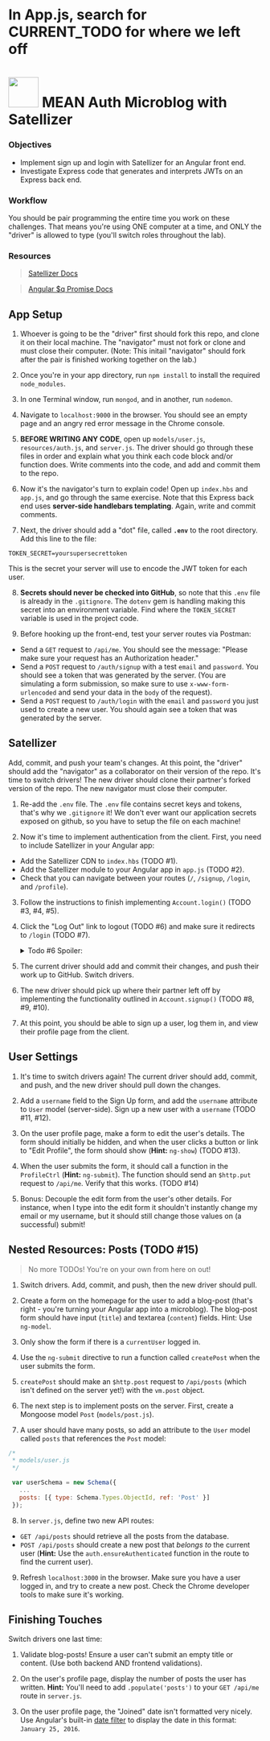 # In App.js, search for CURRENT_TODO for where we left off


# <img src="https://cloud.githubusercontent.com/assets/7833470/10899314/63829980-8188-11e5-8cdd-4ded5bcb6e36.png" height="60"> MEAN Auth Microblog with Satellizer

### Objectives 

* Implement sign up and login with Satellizer for an Angular front end.
* Investigate Express code that generates and interprets JWTs on an Express back end.


### Workflow

You should be pair programming the entire time you work on these challenges. That means you're using ONE computer at a time, and ONLY the "driver" is allowed to type (you'll switch roles throughout the lab).

### Resources

> <a href="https://github.com/sahat/satellizer#authloginuser-options" target="_blank">Satellizer Docs</a>

> <a href="https://docs.angularjs.org/api/ng/service/$q">Angular $q Promise Docs</a>

## App Setup

1. Whoever is going to be the "driver" first should fork this repo, and clone it  on their local machine. The "navigator" must not fork or clone and must close their computer. (Note: This initail "navigator" should fork after the pair is finished working together on the lab.)

2. Once you're in your app directory, run `npm install` to install the required `node_modules`.

3. In one Terminal window, run `mongod`, and in another, run `nodemon`.

4. Navigate to `localhost:9000` in the browser. You should see an empty page and an angry red error message in the Chrome console.

5. **BEFORE WRITING ANY CODE**, open up `models/user.js`, `resources/auth.js`, and `server.js`. The driver should go through these files in order and explain what you think each code block and/or function does.  Write comments into the code, and add and commit them to the repo.

6. Now it's the navigator's turn to explain code! Open up `index.hbs` and `app.js`, and go through the same exercise. Note that this Express back end uses **server-side handlebars templating**.  Again, write and commit comments. 

7. Next, the driver should add a "dot" file, called **`.env`** to the root directory. Add this line to the file:

  ```
  TOKEN_SECRET=yoursupersecrettoken
  ```

  This is the secret your server will use to encode the JWT token for each user. 
  
8. **Secrets should never be checked into GitHub**, so note that this `.env` file is already in the `.gitignore`.  The `dotenv` gem is handling making this secret into an environment variable.  Find where the `TOKEN_SECRET` variable is used in the project code.

9. Before hooking up the front-end, test your server routes via Postman:
  * Send a `GET` request to `/api/me`. You should see the message: "Please make sure your request has an Authorization header."
  * Send a `POST` request to `/auth/signup` with a test `email` and `password`. You should see a token that was generated by the server. (You are simulating a form submission, so make sure to use `x-www-form-urlencoded` and send your data in the `body` of the request).
  * Send a `POST` request to `/auth/login` with the `email` and `password` you just used to create a new user. You should again see a token that was generated by the server.

## Satellizer

Add, commit, and push your team's changes.  At this point, the "driver" should add the "navigator" as a collaborator on their version of the repo.  It's time to switch drivers! The new driver should clone their partner's forked version of the repo. The new navigator must close their computer.

1. Re-add the `.env` file. The `.env` file contains secret keys and tokens, that's why we `.gitignore` it! We don't ever want our application secrets exposed on github, so you have to setup the file on each machine!

2. Now it's time to implement authentication from the client. First, you need to include Satellizer in your Angular app:
  * Add the Satellizer CDN to `index.hbs` (TODO #1).
  * Add the Satellizer module to your Angular app in `app.js` (TODO #2).
  * Check that you can navigate between your routes (`/`, `/signup`, `/login`, and `/profile`).

3. Follow the instructions to finish implementing `Account.login()` (TODO #3, #4, #5).

4. Click the "Log Out" link to logout (TODO #6) and make sure it redirects to `/login` (TODO #7).
    
    <details><summary>Todo #6 Spoiler:</summary>
    ```js
    return (
        $auth
          .logout() // delete token https://github.com/sahat/satellizer#authlogout
          .then(function() {
            self.user = null;
          })
    )
    ```  
    </details>

5. The current driver should add and commit their changes, and push their work up to GitHub. Switch drivers.

6. The new driver should pick up where their partner left off by implementing the functionality outlined in `Account.signup()` (TODO #8, #9, #10).

7. At this point, you should be able to sign up a user, log them in, and view their profile page from the client.

## User Settings

1. It's time to switch drivers again! The current driver should add, commit, and push, and the new driver should pull down the changes.

2. Add a `username` field to the Sign Up form, and add the `username` attribute to `User` model (server-side). Sign up a new user with a `username` (TODO #11, #12).

3. On the user profile page, make a form to edit the user's details. The form should initially be hidden, and when the user clicks a button or link to "Edit Profile", the form should show (**Hint:** `ng-show`) (TODO #13).

4. When the user submits the form, it should call a function in the `ProfileCtrl` (**Hint:** `ng-submit`). The function should send an `$http.put` request to `/api/me`. Verify that this works. (TODO #14)

5. Bonus: Decouple the edit form from the user's other details. For instance, when I type into the edit form it shouldn't instantly change my email or my username, but it should still change those values on (a successful) submit!

## Nested Resources: Posts (TODO #15)
> No more TODOs! You're on your own from here on out!

1. Switch drivers. Add, commit, and push, then the new driver should pull.

2. Create a form on the homepage for the user to add a blog-post (that's right - you're turning your Angular app into a microblog). The blog-post form should have input (`title`) and textarea (`content`) fields. Hint: Use `ng-model`.

3. Only show the form if there is a `currentUser` logged in.

4. Use the `ng-submit` directive to run a function called `createPost` when the user submits the form.

5. `createPost` should make an `$http.post` request to `/api/posts` (which isn't defined on the server yet!) with the `vm.post` object.

6. The next step is to implement posts on the server. First, create a Mongoose model `Post` (`models/post.js`).

7. A user should have many posts, so add an attribute to the `User` model called `posts` that references the `Post` model:

  ```js
  /*
   * models/user.js
   */

   var userSchema = new Schema({
     ...
     posts: [{ type: Schema.Types.ObjectId, ref: 'Post' }]
   });
  ```

8. In `server.js`, define two new API routes:
  * `GET /api/posts` should retrieve all the posts from the database.
  * `POST /api/posts` should create a new post that *belongs to* the current user (**Hint:** Use the `auth.ensureAuthenticated` function in the route to find the current user).

9. Refresh `localhost:3000` in the browser. Make sure you have a user logged in, and try to create a new post. Check the Chrome developer tools to make sure it's working.

## Finishing Touches

Switch drivers one last time:

1. Validate blog-posts! Ensure a user can't submit an empty title or content. (Use both backend AND frontend validations).

2. On the user's profile page, display the number of posts the user has written. **Hint:** You'll need to add `.populate('posts')` to your `GET /api/me` route in `server.js`.

3. On the user profile page, the "Joined" date isn't formatted very nicely. Use Angular's built-in <a href="https://docs.angularjs.org/api/ng/filter/date" target="_blank">date filter</a> to display the date in this format: `January 25, 2016`.


